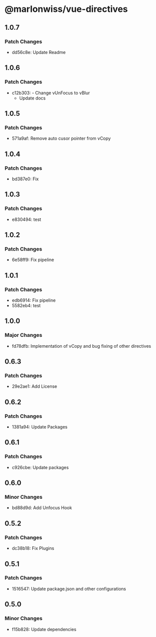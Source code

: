 # @marlonwiss/vue-directives

## 1.0.7

### Patch Changes

- dd56c8e: Update Readme

## 1.0.6

### Patch Changes

- c12b303: - Change vUnFocus to vBlur
  - Update docs

## 1.0.5

### Patch Changes

- 571a9af: Remove auto cusor pointer from vCopy

## 1.0.4

### Patch Changes

- bd387e0: Fix

## 1.0.3

### Patch Changes

- e830494: test

## 1.0.2

### Patch Changes

- 6e58ff9: Fix pipeline

## 1.0.1

### Patch Changes

- edb6914: Fix pipeline
- 5582eb4: test

## 1.0.0

### Major Changes

- fd78dfb: Implementation of vCopy and bug fixing of other directives

## 0.6.3

### Patch Changes

- 29e2ae1: Add License

## 0.6.2

### Patch Changes

- 1381a94: Update Packages

## 0.6.1

### Patch Changes

- c926cbe: Update packages

## 0.6.0

### Minor Changes

- bd88d9d: Add Unfocus Hook

## 0.5.2

### Patch Changes

- dc38b18: Fix Plugins

## 0.5.1

### Patch Changes

- 1516547: Update package.json and other configurations

## 0.5.0

### Minor Changes

- f15b828: Update dependencies
